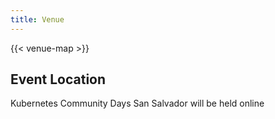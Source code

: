 ```yaml
---
title: Venue
---
```


{{< venue-map >}}

## Event Location

Kubernetes Community Days San Salvador will be held online 
